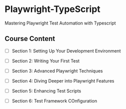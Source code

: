 # Playwright-TypeScript
Mastering Playwright Test Automation with Typescript 

## Course Content
- [ ] Section 1: Setting Up Your Development Environment
- [ ] Section 2: Writing Your First Test
- [ ] Section 3: Advanced Playwright Techniques
- [ ] Section 4: Diving Deeper into Playwright Features
- [ ] Section 5: Enhancing Test Scripts
- [ ] Section 6: Test Framework COnfiguration



